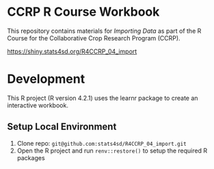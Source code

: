# CCRP R Course Workbook

This repository contains materials for _Importing Data_  as part of the R Course for the Collaborative Crop Research Program (CCRP).

https://shiny.stats4sd.org/R4CCRP_04_import

# Development
This R project (R version 4.2.1) uses the learnr package to create an interactive workbook.

## Setup Local Environment
1.	Clone repo: `git@github.com:stats4sd/R4CCRP_04_import.git`
2.	Open the R project and run `renv::restore()` to setup the required R packages
